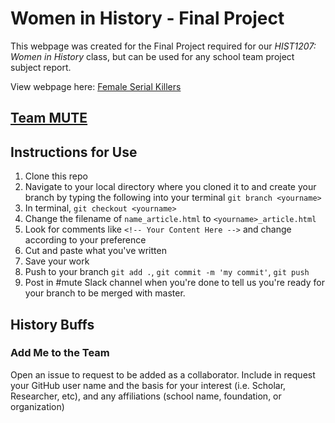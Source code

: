 # Women in History - Final Project
This webpage was created for the Final Project required for our *HIST1207: Women in History* class, but can be used for any school team project subject report.
<p>
View webpage here:
<a href="http://mackroe.tech/WomenInHistory-FinalProject/">Female Serial Killers</a>


## [Team MUTE](ourteam.html)


## Instructions for Use
1. Clone this repo
2. Navigate to your local directory where you cloned it to and create your branch by typing the following into your terminal `git branch <yourname>`
3. In terminal, `git checkout <yourname>`
4. Change the filename of `name_article.html` to `<yourname>_article.html`
5. Look for comments like `<!-- Your Content Here -->` and change according to your preference
6. Cut and paste what you've written
7. Save your work
8. Push to your branch `git add .`, `git commit -m 'my commit'`, `git push`
9. Post in #mute Slack channel when you're done to tell us you're ready for your branch to be merged with master.

## History Buffs
### Add Me to the Team
Open an issue to request to be added as a collaborator. Include in request your GitHub user name and the basis for your interest (i.e. Scholar, Researcher, etc), and any affiliations (school name, foundation, or organization)
